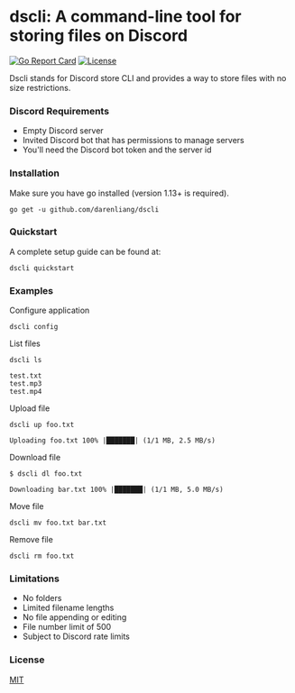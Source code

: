 # dscli: A command-line tool for storing files on Discord

[![Go Report Card](https://goreportcard.com/badge/github.com/darenliang/dscli)](https://goreportcard.com/report/github.com/darenliang/dscli)
[![License](https://img.shields.io/github/license/darenliang/dscli)](https://github.com/nikel-api/nikel/blob/master/LICENSE)

Dscli stands for Discord store CLI and provides a way to store files with no size restrictions.

### Discord Requirements

* Empty Discord server
* Invited Discord bot that has permissions to manage servers
* You'll need the Discord bot token and the server id

### Installation

Make sure you have go installed (version 1.13+ is required).
```
go get -u github.com/darenliang/dscli
```

### Quickstart

A complete setup guide can be found at:
```
dscli quickstart
```

### Examples

Configure application
```
dscli config
```

List files
```
dscli ls

test.txt
test.mp3
test.mp4
```

Upload file
```
dscli up foo.txt

Uploading foo.txt 100% |███████| (1/1 MB, 2.5 MB/s)
```

Download file
```
$ dscli dl foo.txt

Downloading bar.txt 100% |███████| (1/1 MB, 5.0 MB/s)
```

Move file
```
dscli mv foo.txt bar.txt
```

Remove file
```
dscli rm foo.txt
```

### Limitations

* No folders
* Limited filename lengths
* No file appending or editing
* File number limit of 500
* Subject to Discord rate limits

### License

[MIT](https://github.com/darenliang/dscli/blob/master/LICENSE)
